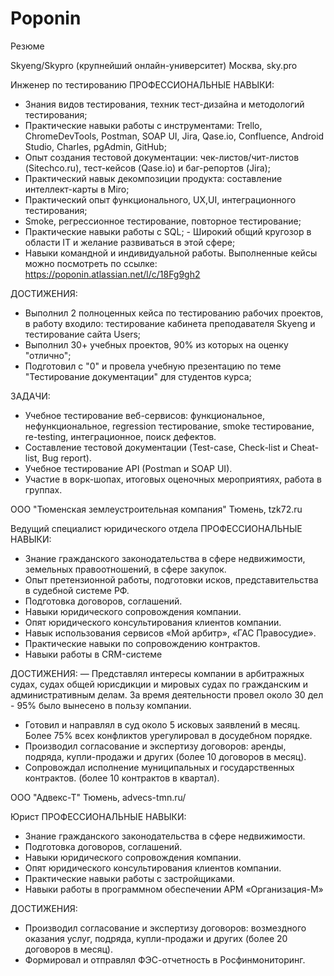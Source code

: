 # Poponin
Резюме


Skyeng/Skypro (крупнейший онлайн-университет)
Москва, sky.pro


Инженер по тестированию
ПРОФЕССИОНАЛЬНЫЕ НАВЫКИ:
- Знания видов тестирования, техник тест-дизайна и методологий тестирования;
- Практические навыки работы с инструментами: Trello, ChromeDevTools, Postman, SOAP UI, Jira, Qase.io, Confluence, Android Studio, Charles, pgAdmin, GitHub;
- Опыт создания тестовой документации: чек-листов/чит-листов (Sitechco.ru), тест-кейсов (Qase.io) и баг-репортов (Jira);
- Практический навык декомпозиции продукта: составление интеллект-карты в Miro;
- Практический опыт функционального, UX,UI, интеграционного тестирования;
- Smoke, регрессионное тестирование, повторное тестирование;
- Практические навыки работы с SQL; - Широкий общий кругозор в области IT и желание развиваться в этой сфере;
- Навыки командной и индивидуальной работы.
Выполненные кейсы можно посмотреть по ссылке:
https://poponin.atlassian.net/l/c/18Fg9gh2

ДОСТИЖЕНИЯ:
- Выполнил 2 полноценных кейса по тестированию рабочих проектов, в работу входило: тестирование кабинета преподавателя Skyeng и тестирование сайта Users;
- Выполнил 30+ учебных проектов, 90% из которых на оценку "отлично";
- Подготовил с "0" и провела учебную презентацию по теме "Тестирование документации" для студентов курса;

ЗАДАЧИ:
- Учебное тестирование веб-сервисов: функциональное, нефункциональное, regression тестирование, smoke тестирование, re-testing, интеграционное, поиск дефектов.
- Составление тестовой документации (Test-case, Check-list и Cheat-list, Bug report).
- Учебное тестирование API (Postman и SOAP UI).
- Участие в ворк-шопах, итоговых оценочных мероприятиях, работа в группах.


ООО "Тюменская землеустроительная компания"
Тюмень, tzk72.ru

Ведущий специалист юридического отдела
ПРОФЕССИОНАЛЬНЫЕ НАВЫКИ:
- Знание гражданского законодательства в сфере недвижимости, земельных правоотношений, в сфере закупок.
- Опыт претензионной работы, подготовки исков, представительства в судебной системе РФ.
- Подготовка договоров, соглашений.
- Навыки юридического сопровождения компании.
- Опят юридического консультирования клиентов компании.
- Навык использования сервисов «Мой арбитр», «ГАС Правосудие».
- Практические навыки по сопровождению контрактов.
- Навыки работы в CRM-системе


ДОСТИЖЕНИЯ:
— Представлял интересы компании в арбитражных судах, судах общей юрисдикции и мировых судах по гражданским и административным делам. За время деятельности провел около 30 дел - 95% было вынесено в пользу компании.
- Готовил и направлял в суд около 5 исковых заявлений в месяц. Более 75% всех конфликтов урегулировал в досудебном порядке.
- Производил согласование и экспертизу договоров: аренды, подряда, купли-продажи и других (более 10 договоров в месяц).
- Сопровождал исполнение муниципальных и государственных контрактов. (более 10 контрактов в квартал).


ООО "Адвекс-Т"
Тюмень, advecs-tmn.ru/

Юрист
ПРОФЕССИОНАЛЬНЫЕ НАВЫКИ:
- Знание гражданского законодательства в сфере недвижимости.
- Подготовка договоров, соглашений.
- Навыки юридического сопровождения компании.
- Опят юридического консультирования клиентов компании.
- Практические навыки работы с застройщиками.
- Навыки работы в программном обеспечении АРМ «Организация-М»

ДОСТИЖЕНИЯ:
- Производил согласование и экспертизу договоров: возмездного оказания услуг, подряда, купли-продажи и других (более 20 договоров в месяц).
- Формировал и отправлял ФЭС-отчетность в Росфинмониторинг.
